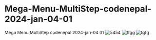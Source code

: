 # Mega-Menu-MultiStep-codenepal-2024-jan-04-01
Mega Menu MultiStep codenepal 2024-jan-04 01
![5454](https://github.com/ravinath93/Mega-Menu-MultiStep-codenepal-2024-jan-04-01/assets/143611757/c7bea17e-2d48-4a47-8e16-d38b17b6c985)
![ffgg](https://github.com/ravinath93/Mega-Menu-MultiStep-codenepal-2024-jan-04-01/assets/143611757/297117e9-7978-45b3-a76c-d98fefb68071)
![fgfg](https://github.com/ravinath93/Mega-Menu-MultiStep-codenepal-2024-jan-04-01/assets/143611757/beaad485-7824-41ed-91f3-dd973d49f7b8)
